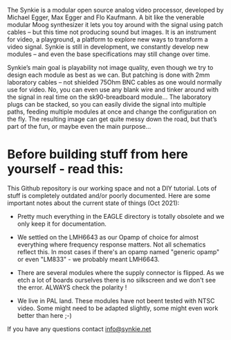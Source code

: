 The Synkie is a modular open source analog video processor, developed by Michael Egger, Max Egger and Flo Kaufmann. A bit like the venerable modular Moog synthesizer it lets you toy around with the signal using patch cables – but this time not producing sound but images. It is an instrument for video, a playground, a platform to explore new ways to transform a video signal. Synkie is still in development, we constantly develop new modules – and even the base specifications may still change over time. 

Synkie’s main goal is playability not image quality, even though we try to design each module as best as we can. But patching is done with 2mm laboratory cables – not shielded 75Ohm BNC cables as one would normally use for video. No, you can even use any blank wire and tinker around with the signal in real time on the sk90-breadboard module… The laboratory plugs can be stacked, so you can easily divide the signal into multiple paths, feeding multiple modules at once and change the configuration on the fly. The resulting image can get quite messy down the road, but that’s part of the fun, or maybe even the main purpose…

# Before building stuff from here yourself - read this:

This Github repository is our working space and not a DIY tutorial. Lots of stuff is completely outdated and/or poorly documented. Here are some important notes about the current state of things (Oct 2021):

- Pretty much everything in the EAGLE directory is totally obsolete and we only keep it for documentation.

- We settled on the LMH6643 as our Opamp of choice for almost everything where frequency response matters. Not all schematics reflect this. In most cases if there's an opamp named "generic opamp" or even "LM833" - we probably meant LMH6643.

- There are several modules where the supply connector is flipped. As we etch a lot of boards ourselves there is no silkscreen and we don't see the error. ALWAYS check the polarity !

- We live in PAL land. These modules have not beent tested with NTSC video. Some might need to be adapted slightly, some might even work better than here ;-)

If you have any questions contact info@synkie.net
